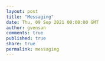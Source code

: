 ```yaml
---
layout: post
title: "Messaging"
date: Thu, 09 Sep 2021 00:00:00 GMT
author: gvensan
comments: true
published: true
share: true
permalink: messaging
---
```

